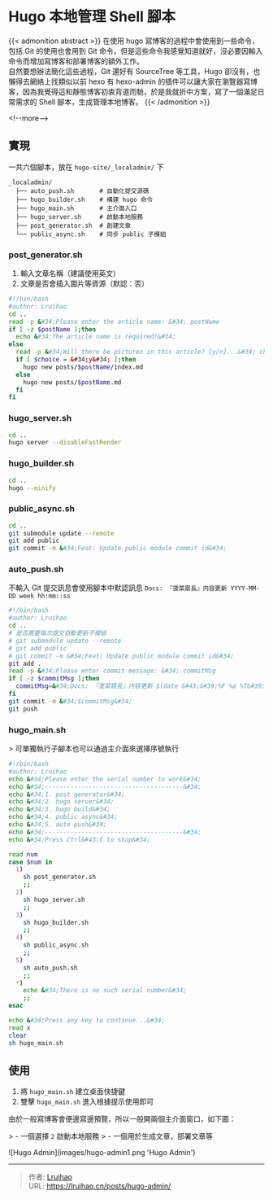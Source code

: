 # Hugo 本地管理 Shell 腳本


{{&lt; admonition abstract &gt;}}
在使用 hugo 寫博客的過程中會使用到一些命令，包括 Git 的使用也會用到 Git 命令，但是這些命令我感覺知道就好，沒必要因輸入命令而增加寫博客和部署博客的額外工作。  
自然要想辦法簡化這些過程，Git 還好有 SourceTree 等工具，Hugo 卻沒有，也懶得去網絡上找類似以前 hexo 有 hexo-admin 的插件可以讓大家在瀏覽器寫博客，因為我覺得這和靜態博客初衷背道而馳，於是我就折中方案，寫了一個滿足日常需求的 Shell 腳本，生成管理本地博客。
{{&lt; /admonition &gt;}}

&lt;!--more--&gt;

## 實現

一共六個腳本，放在 `hugo-site/_localadmin/` 下

    _localadmin/
      ├── auto_push.sh       # 自動化提交源碼
      ├── hugo_builder.sh    # 構建 hugo 命令
      ├── hugo_main.sh       # 主介面入口
      ├── hugo_server.sh     # 啟動本地服務
      ├── post_generator.sh  # 創建文章
      └── public_async.sh    # 同步 public 子模組

### post_generator.sh

1. 輸入文章名稱（建議使用英文）
2. 文章是否會插入圖片等資源（默認：否）

```bash
#!/bin/bash
#author: Lruihao
cd ..
read -p &#34;Please enter the article name: &#34; postName
if [ -z $postName ];then
  echo &#34;The article name is required!&#34;
else
  read -p &#34;Will there be pictures in this article? [y/n]...&#34; choice
  if [ $choice = &#34;y&#34; ];then
    hugo new posts/$postName/index.md
  else
    hugo new posts/$postName.md
  fi
fi
```

### hugo_server.sh

```bash
cd ..
hugo server --disableFastRender
```

### hugo_builder.sh

```bash
cd ..
hugo --minify
```

### public_async.sh

```bash
cd ..
git submodule update --remote
git add public
git commit -m &#34;Feat: Update public module commit id&#34;
```

### auto_push.sh

不輸入 Git 提交訊息會使用腳本中默認訊息 `Docs: 『菠菜眾長』内容更新 YYYY-MM-DD week hh:mm::ss`

```bash
#!/bin/bash
#author: Lruihao
cd ..
# 是否需要每次提交自動更新子模組
# git submodule update --remote
# git add public
# git commit -m &#34;Feat: Update public module commit id&#34;
git add .
read -p &#34;Please enter commit message: &#34; commitMsg
if [ -z $commitMsg ];then
  commitMsg=&#34;Docs: 『菠菜眾長』内容更新 $(date &#43;&#39;%F %a %T&#39;)&#34;
fi
git commit -m &#34;$commitMsg&#34;
git push
```

### hugo_main.sh

&gt; 可單獨執行子腳本也可以通過主介面來選擇序號執行

```bash
#!/bin/bash
#author: Lruihao
echo &#34;Please enter the serial number to work&#34;
echo &#34;--------------------------------------&#34;
echo &#34;1. post generator&#34;
echo &#34;2. hugo server&#34;
echo &#34;3. hugo build&#34;
echo &#34;4. public async&#34;
echo &#34;5. auto push&#34;
echo &#34;--------------------------------------&#34;
echo &#34;Press Ctrl&#43;C to stop&#34;

read num
case $num in
  1)
    sh post_generator.sh
    ;;
  2)
    sh hugo_server.sh
    ;;
  3)
    sh hugo_builder.sh
    ;;
  4)
    sh public_async.sh
    ;;
  5)
    sh auto_push.sh
    ;;
  *)
    echo &#34;There is no such serial number&#34;
    ;;
esac

echo &#34;Press any key to continue...&#34;
read x
clear
sh hugo_main.sh
```

## 使用

1. 將 `hugo_main.sh` 建立桌面快捷鍵
2. 雙擊 `hugo_main.sh` 進入根據提示使用即可

由於一般寫博客會便邊寫邊預覽，所以一般開兩個主介面窗口，如下圖：

&gt; - 一個選擇 `2` 啟動本地服務
&gt; - 一個用於生成文章，部署文章等

![Hugo Admin](images/hugo-admin1.png &#39;Hugo Admin&#39;)


---

> 作者: [Lruihao](https://github.com/Lruihao)  
> URL: https://lruihao.cn/posts/hugo-admin/  

